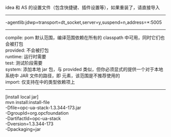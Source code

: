idea 和 AS 的设置文件（包含快捷键、插件设置等），如果重装了，请直接导入

------

-agentlib:jdwp=transport=dt_socket,server=y,suspend=n,address=*:5005

------

compile: pom 默认范围，编译范围依赖在所有的 classpath 中可用，同时它们也会被打包<br/>
provided: 不会被打包<br/>
runtime: 运行时需要<br/>
test: 测试阶段需要<br/>
system: 添加本地 jar 包，与 provided 类似，但你必须显式的提供一个对于本地系统中 JAR 文件的路径，即 <systemPath/> 元素，该范围是不推荐使用的<br/>
import: 仅支持在<dependencyManagement>中的类型依赖项上<br/>
  
------

[install local jar]<br/>
mvn install:install-file \
-Dfile=opc-ua-stack-1.3.344-173.jar \
-DgroupId=org.opcfoundation \
-DartifactId=opc-ua-stack \
-Dversion=1.3.344-173 \
-Dpackaging=jar
